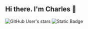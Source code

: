 ## Hi there. I'm Charles 👋
![GitHub User's stars](https://img.shields.io/github/stars/frensby11)
![Static Badge](https://img.shields.io/badge/Python-Java_Script-yellow)

